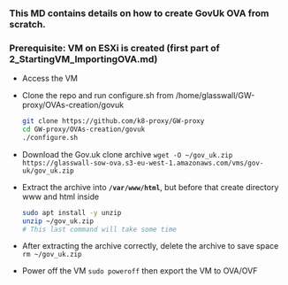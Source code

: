 ### This MD contains details on how to create GovUk OVA from scratch.
### Prerequisite: VM on ESXi is created (first part of 2_StartingVM_ImportingOVA.md)

- Access the VM

- Clone the repo and run configure.sh from /home/glasswall/GW-proxy/OVAs-creation/govuk
  
  ```bash
  git clone https://github.com/k8-proxy/GW-proxy
  cd GW-proxy/OVAs-creation/govuk
  ./configure.sh
  ```

- Download the Gov.uk clone archive `wget -O ~/gov_uk.zip https://glasswall-sow-ova.s3-eu-west-1.amazonaws.com/vms/gov-uk/gov_uk.zip`

- Extract the archive into **`/var/www/html`**, but before that create directory www and html inside 

  ```bash
  sudo apt install -y unzip
  unzip ~/gov_uk.zip
  # This last command will take some time
  ```
- After extracting the archive correctly, delete the archive to save space `rm ~/gov_uk.zip`

- Power off the VM `sudo poweroff` then export the VM to OVA/OVF